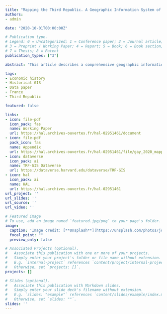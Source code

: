 ```yaml
---
title: "Mapping the Third Republic. A Geographic Information System of France (1870–1940)"
authors:
- admin

date: "2020-10-01T00:00:00Z"

# Publication type.
# Legend: 0 = Uncategorized; 1 = Conference paper; 2 = Journal article;
# 3 = Preprint / Working Paper; 4 = Report; 5 = Book; 6 = Book section;
# 7 = Thesis; 8 = Patent
publication_types: ["3"]

abstract: "This article describes a comprehensive geographic information system of Third-Republic France: the TRF-GIS. It provides annual nomenclatures and shapefiles of administrative constituencies of metropolitan France from 1870 to 1940, encompassing general administrative constituencies (départements, arrondissements, cantons) as well as the most significant special administrative constituencies: military, judicial and penitentiary, electoral, academic, labor inspection, and ecclesiastical constituencies. It further proposes annual nomenclatures at the contemporaneous commune level that map each municipality into its corresponding administrative framework along with its population count. The 901 nomenclatures, 830 shapefiles, and complete reproduction material along with primary sources of the TRF-GIS database are available at https://dataverse.harvard.edu/dataverse/TRF-GIS."

tags:
- Economic history
- Historical GIS
- Data paper
- France
- Third Republic

featured: false

links:
- icon: file-pdf
  icon_pack: fas
  name: Working Paper
  url: https://hal.archives-ouvertes.fr/hal-02951461/document
- icon: file-pdf
  pack_icon: fas
  name: Appendix
  url: https://hal.archives-ouvertes.fr/hal-02951461/file/gay_2020_mapping_third_republic_supplementary_information.pdf
- icon: dataverse
  icon_pack: ai
  name: TRF-GIS Dataverse
  url: https://dataverse.harvard.edu/dataverse/TRF-GIS
- icon: hal
  icon_pack: ai
  name: HAL
  url: https://hal.archives-ouvertes.fr/hal-02951461
url_project: ''
url_slides: ''
url_source: ''
url_video: ''

# Featured image
# To use, add an image named `featured.jpg/png` to your page's folder. 
image:
  caption: 'Image credit: [**Unsplash**](https://unsplash.com/photos/jdD8gXaTZsc)'
  focal_point: ""
  preview_only: false

# Associated Projects (optional).
#   Associate this publication with one or more of your projects.
#   Simply enter your project's folder or file name without extension.
#   E.g. `internal-project` references `content/project/internal-project/index.md`.
#   Otherwise, set `projects: []`.
projects: []

# Slides (optional).
#   Associate this publication with Markdown slides.
#   Simply enter your slide deck's filename without extension.
#   E.g. `slides: "example"` references `content/slides/example/index.md`.
#   Otherwise, set `slides: ""`.
slides: ''
---
```

